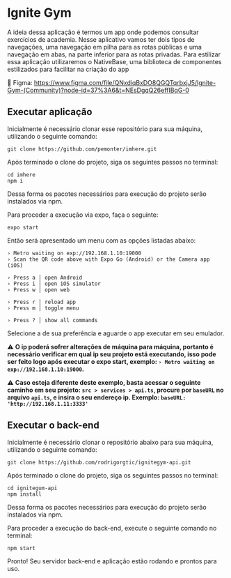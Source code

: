 # Ignite Gym

A ideia dessa aplicação é termos um app onde podemos consultar exercícios de academia. Nesse aplicativo vamos ter dois tipos de navegações, uma navegação em pilha para as rotas públicas e uma navegação em abas, na parte inferior para as rotas privadas. Para estilizar essa aplicação utilizaremos o NativeBase, uma biblioteca de componentes estilizados para facilitar na criação do app

📱 Figma: https://www.figma.com/file/QNxdiqBxDO8QGQTqrbxjJ5/Ignite-Gym-(Community)?node-id=37%3A6&t=NEsDgqQ26effIBqG-0

## Executar aplicação

Inicialmente é necessário clonar esse repositório para sua máquina, utilizando o seguinte comando: 

```
git clone https://github.com/pemonter/imhere.git
```

Após terminado o clone do projeto, siga os seguintes passos no terminal:
```
cd imhere
npm i
```

Dessa forma os pacotes necessários para execução do projeto serão instalados via npm.

Para proceder a execução via expo, faça o seguinte:

``` 
expo start
```

Então será apresentado um menu com as opções listadas abaixo:
```
› Metro waiting on exp://192.168.1.10:19000
› Scan the QR code above with Expo Go (Android) or the Camera app (iOS)

› Press a │ open Android
› Press i │ open iOS simulator
› Press w │ open web

› Press r │ reload app
› Press m │ toggle menu

› Press ? │ show all commands
```

Selecione a de sua preferência e aguarde o app executar em seu emulador.

:warning: **O ip poderá sofrer alterações de máquina para máquina, portanto é necessário verificar em qual ip seu projeto está executando, isso pode ser feito logo após executar o expo start, exemplo:  ```› Metro waiting on exp://192.168.1.10:19000```.**

:warning: **Caso esteja diferente deste exemplo, basta acessar o seguinte caminho em seu projeto: ```src > services > api.ts```, procure por ```baseURL``` no arquivo ```api.ts```, e insira o seu endereço ip. Exemplo: ```baseURL: 'http://192.168.1.11:3333'```**

## Executar o back-end

Inicialmente é necessário clonar o repositório abaixo para sua máquina, utilizando o seguinte comando: 

```
git clone https://github.com/rodrigorgtic/ignitegym-api.git
```

Após terminado o clone do projeto, siga os seguintes passos no terminal:
```
cd ignitegum-api
npm install
```

Dessa forma os pacotes necessários para execução do projeto serão instalados via npm.

Para proceder a execução do back-end, execute o seguinte comando no terminal:

``` 
npm start
```

Pronto! Seu servidor back-end e aplicação estão rodando e prontos para uso.
